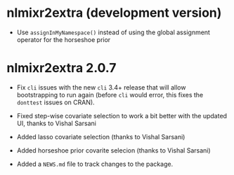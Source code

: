 # nlmixr2extra (development version)

* Use `assignInMyNamespace()` instead of using the global assignment
  operator for the horseshoe prior

# nlmixr2extra 2.0.7

* Fix `cli` issues with the new `cli` 3.4+ release that will allow
  bootstrapping to run again (before `cli` would error, this fixes the
  `donttest` issues on CRAN).
  
* Fixed step-wise covariate selection to work a bit better with the
  updated UI, thanks to Vishal Sarsani
  
* Added lasso covariate selection (thanks to Vishal Sarsani)

* Added horseshoe prior covarite selecion (thanks to Vishal Sarsani)

* Added a `NEWS.md` file to track changes to the package.
